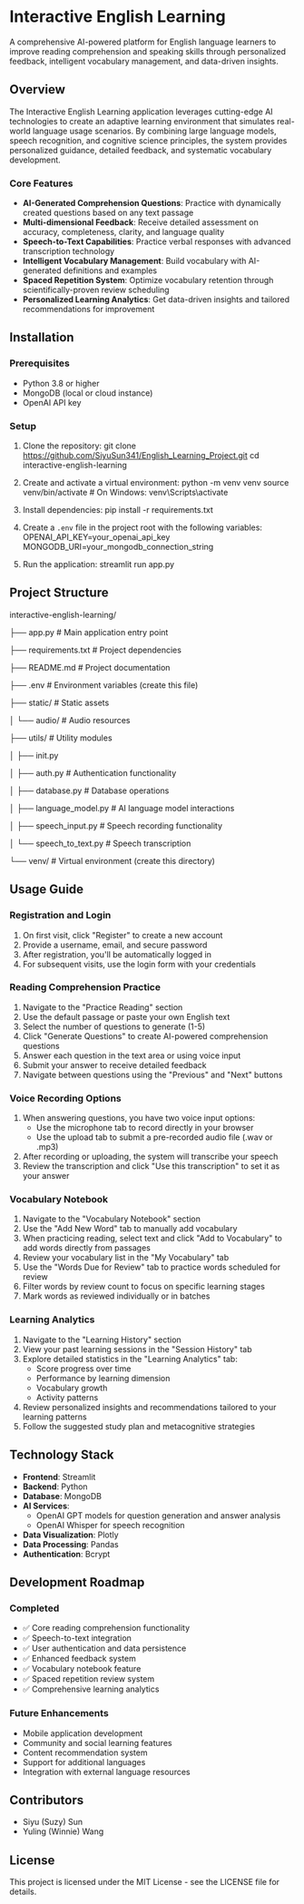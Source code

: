 # Interactive English Learning

A comprehensive AI-powered platform for English language learners to improve reading comprehension and speaking skills through personalized feedback, intelligent vocabulary management, and data-driven insights.

## Overview

The Interactive English Learning application leverages cutting-edge AI technologies to create an adaptive learning environment that simulates real-world language usage scenarios. By combining large language models, speech recognition, and cognitive science principles, the system provides personalized guidance, detailed feedback, and systematic vocabulary development.

### Core Features

- **AI-Generated Comprehension Questions**: Practice with dynamically created questions based on any text passage
- **Multi-dimensional Feedback**: Receive detailed assessment on accuracy, completeness, clarity, and language quality
- **Speech-to-Text Capabilities**: Practice verbal responses with advanced transcription technology
- **Intelligent Vocabulary Management**: Build vocabulary with AI-generated definitions and examples
- **Spaced Repetition System**: Optimize vocabulary retention through scientifically-proven review scheduling
- **Personalized Learning Analytics**: Get data-driven insights and tailored recommendations for improvement

## Installation

### Prerequisites

- Python 3.8 or higher
- MongoDB (local or cloud instance)
- OpenAI API key

### Setup

1. Clone the repository:
git clone https://github.com/SiyuSun341/English_Learning_Project.git
cd interactive-english-learning

2. Create and activate a virtual environment:
python -m venv venv
source venv/bin/activate  # On Windows: venv\Scripts\activate

3. Install dependencies:
pip install -r requirements.txt

4. Create a `.env` file in the project root with the following variables:
OPENAI_API_KEY=your_openai_api_key
MONGODB_URI=your_mongodb_connection_string

5. Run the application:
streamlit run app.py

## Project Structure
interactive-english-learning/

├── app.py                  # Main application entry point

├── requirements.txt        # Project dependencies

├── README.md               # Project documentation

├── .env                    # Environment variables (create this file)

├── static/                 # Static assets

│   └── audio/              # Audio resources

├── utils/                  # Utility modules

│   ├── init.py

│   ├── auth.py             # Authentication functionality

│   ├── database.py         # Database operations

│   ├── language_model.py   # AI language model interactions

│   ├── speech_input.py     # Speech recording functionality

│   └── speech_to_text.py   # Speech transcription

└── venv/                   # Virtual environment (create this directory)

## Usage Guide

### Registration and Login

1. On first visit, click "Register" to create a new account
2. Provide a username, email, and secure password
3. After registration, you'll be automatically logged in
4. For subsequent visits, use the login form with your credentials

### Reading Comprehension Practice

1. Navigate to the "Practice Reading" section
2. Use the default passage or paste your own English text
3. Select the number of questions to generate (1-5)
4. Click "Generate Questions" to create AI-powered comprehension questions
5. Answer each question in the text area or using voice input
6. Submit your answer to receive detailed feedback
7. Navigate between questions using the "Previous" and "Next" buttons

### Voice Recording Options

1. When answering questions, you have two voice input options:
   - Use the microphone tab to record directly in your browser
   - Use the upload tab to submit a pre-recorded audio file (.wav or .mp3)
2. After recording or uploading, the system will transcribe your speech
3. Review the transcription and click "Use this transcription" to set it as your answer

### Vocabulary Notebook

1. Navigate to the "Vocabulary Notebook" section
2. Use the "Add New Word" tab to manually add vocabulary
3. When practicing reading, select text and click "Add to Vocabulary" to add words directly from passages
4. Review your vocabulary list in the "My Vocabulary" tab
5. Use the "Words Due for Review" tab to practice words scheduled for review
6. Filter words by review count to focus on specific learning stages
7. Mark words as reviewed individually or in batches

### Learning Analytics

1. Navigate to the "Learning History" section
2. View your past learning sessions in the "Session History" tab
3. Explore detailed statistics in the "Learning Analytics" tab:
   - Score progress over time
   - Performance by learning dimension
   - Vocabulary growth
   - Activity patterns
4. Review personalized insights and recommendations tailored to your learning patterns
5. Follow the suggested study plan and metacognitive strategies

## Technology Stack

- **Frontend**: Streamlit
- **Backend**: Python
- **Database**: MongoDB
- **AI Services**:
  - OpenAI GPT models for question generation and answer analysis
  - OpenAI Whisper for speech recognition
- **Data Visualization**: Plotly
- **Data Processing**: Pandas
- **Authentication**: Bcrypt

## Development Roadmap

### Completed
- ✅ Core reading comprehension functionality
- ✅ Speech-to-text integration
- ✅ User authentication and data persistence
- ✅ Enhanced feedback system
- ✅ Vocabulary notebook feature
- ✅ Spaced repetition review system
- ✅ Comprehensive learning analytics

### Future Enhancements
- Mobile application development
- Community and social learning features
- Content recommendation system
- Support for additional languages
- Integration with external language resources

## Contributors

- Siyu (Suzy) Sun
- Yuling (Winnie) Wang

## License

This project is licensed under the MIT License - see the LICENSE file for details.
